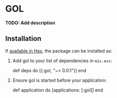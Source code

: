 # GOL

**TODO: Add description**

## Installation

If [available in Hex](https://hex.pm/docs/publish), the package can be installed as:

  1. Add gol to your list of dependencies in `mix.exs`:

        def deps do
          [{:gol, "~> 0.0.1"}]
        end

  2. Ensure gol is started before your application:

        def application do
          [applications: [:gol]]
        end

